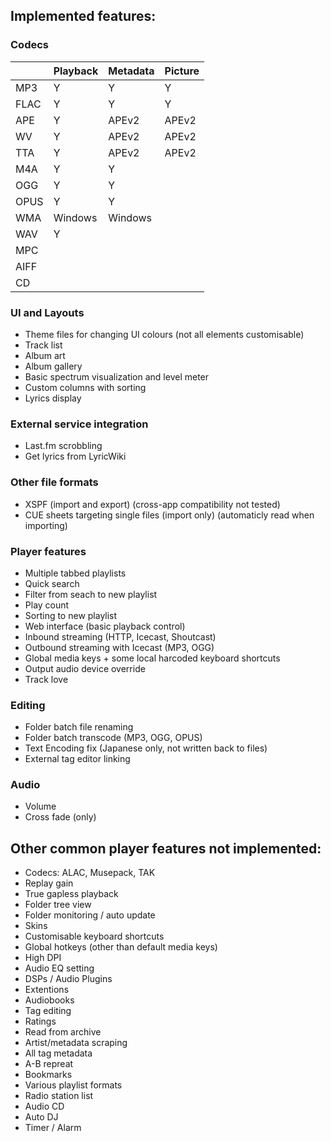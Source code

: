 ## Implemented features:

### Codecs

|     | Playback | Metadata | Picture |
| --- | ---      | ---      | ---     |
| MP3 | Y        | Y        | Y       |
| FLAC| Y        | Y        | Y       |
| APE | Y        | APEv2    | APEv2   |
| WV  | Y        | APEv2    | APEv2   |
| TTA | Y        | APEv2    | APEv2   |
| M4A | Y        | Y        |         |
| OGG | Y        | Y        |         |
| OPUS| Y        | Y        |         |
| WMA | Windows  | Windows  |         |
| WAV | Y        |          |         |
| MPC |          |          |         |
| AIFF|          |          |         |
| CD  |          |          |         |


### UI and Layouts

 - Theme files for changing UI colours (not all elements customisable)
 - Track list
 - Album art
 - Album gallery
 - Basic spectrum visualization and level meter
 - Custom columns with sorting
 - Lyrics display

### External service integration

- Last.fm scrobbling
- Get lyrics from LyricWiki

### Other file formats

 - XSPF (import and export) (cross-app compatibility not tested)
 - CUE sheets targeting single files (import only) (automaticly read when importing)

### Player features

- Multiple tabbed playlists
- Quick search
- Filter from seach to new playlist
- Play count
- Sorting to new playlist
- Web interface (basic playback control)
- Inbound streaming (HTTP, Icecast, Shoutcast)
- Outbound streaming with Icecast (MP3, OGG)
- Global media keys + some local harcoded keyboard shortcuts
- Output audio device override
- Track love

### Editing

- Folder batch file renaming
- Folder batch transcode (MP3, OGG, OPUS)
- Text Encoding fix (Japanese only, not written back to files)
- External tag editor linking

### Audio

- Volume
- Cross fade (only)

## Other common player features not implemented:

 - Codecs: ALAC, Musepack, TAK
 - Replay gain
 - True gapless playback
 - Folder tree view
 - Folder monitoring / auto update
 - Skins
 - Customisable keyboard shortcuts
 - Global hotkeys (other than default media keys)
 - High DPI
 - Audio EQ setting
 - DSPs / Audio Plugins
 - Extentions
 - Audiobooks
 - Tag editing
 - Ratings
 - Read from archive
 - Artist/metadata scraping
 - All tag metadata
 - A-B repreat
 - Bookmarks
 - Various playlist formats
 - Radio station list
 - Audio CD
 - Auto DJ
 - Timer / Alarm
